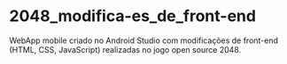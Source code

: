# 2048_modifica-es_de_front-end

WebApp mobile criado no Android Studio com modificações de front-end (HTML, CSS, JavaScript) realizadas no jogo open source 2048.
